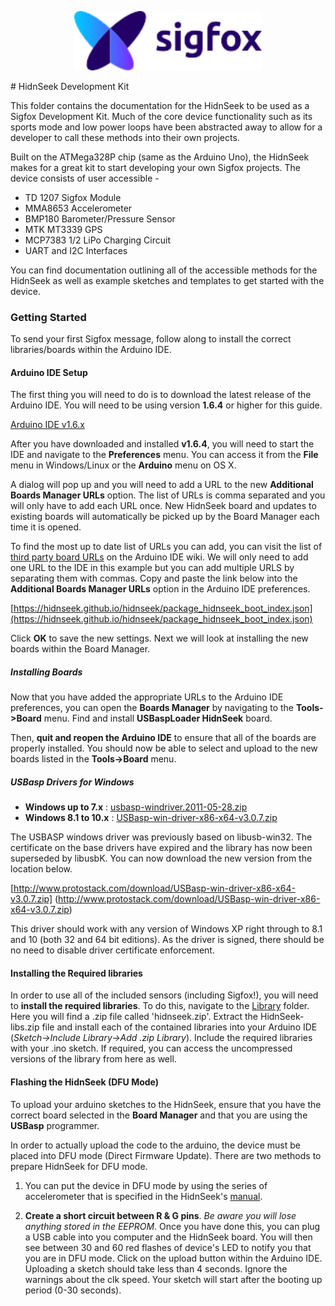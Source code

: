 <p align="center"><img src ="./sigfox.png" width="300"></p>
# HidnSeek Development Kit

This folder contains the documentation for the HidnSeek to be used as a Sigfox Development Kit. Much of the core device functionality such as its sports mode and low power loops have been abstracted away to allow for a developer to call these methods into their own projects.

Built on the ATMega328P chip (same as the Arduino Uno), the HidnSeek makes for a great kit to start developing your own Sigfox projects. The device consists of user accessible -

* TD 1207 Sigfox Module
* MMA8653 Accelerometer
* BMP180 Barometer/Pressure Sensor
* MTK MT3339 GPS
* MCP7383 1/2 LiPo Charging Circuit
* UART and I2C Interfaces

You can find documentation outlining all of the accessible methods for the HidnSeek as well as example sketches and templates to get started with the device.

### Getting Started

To send your first Sigfox message, follow along to install the correct libraries/boards within the Arduino IDE.

#### Arduino IDE Setup

The first thing you will need to do is to download the latest release of the Arduino IDE. You will need to be using version **1.6.4** or higher for this guide.

[Arduino IDE v1.6.x](http://www.arduino.cc/en/Main/Software)

After you have downloaded and installed **v1.6.4**, you will need to start the IDE and navigate to the **Preferences** menu. You can access it from the **File** menu in Windows/Linux or the **Arduino** menu on OS X.

A dialog will pop up and you will need to add a URL to the new **Additional Boards Manager URLs** option. The list of URLs is comma separated and you will only have to add each URL once. New HidnSeek board and updates to existing boards will automatically be picked up by the Board Manager each time it is opened.

To find the most up to date list of URLs you can add, you can visit the list of [third party board URLs](https://github.com/arduino/Arduino/wiki/Unofficial-list-of-3rd-party-boards-support-urls#list-of-3rd-party-boards-support-urls) on the Arduino IDE wiki. We will only need to add one URL to the IDE in this example but you can add multiple URLS by separating them with commas. Copy and paste the link below into the **Additional Boards Manager URLs** option in the Arduino IDE preferences.

[https://hidnseek.github.io/hidnseek/package_hidnseek_boot_index.json](https://hidnseek.github.io/hidnseek/package_hidnseek_boot_index.json)

Click **OK** to save the new settings. Next we will look at installing the new boards within the Board Manager.

##### Installing Boards

Now that you have added the appropriate URLs to the Arduino IDE preferences, you can open the **Boards Manager** by navigating to the **Tools->Board** menu. Find and install **USBaspLoader HidnSeek** board.

Then, **quit and reopen the Arduino IDE** to ensure that all of the boards are properly installed. You should now be able to select and upload to the new boards listed in the **Tools->Board** menu.

##### USBasp Drivers for Windows
* **Windows up to 7.x** : [usbasp-windriver.2011-05-28.zip](https://github.com/hidnseek/hidnseek/blob/master/Drivers/usbasp-windriver.2011-05-28.zip)
* **Windows 8.1 to 10.x** : [USBasp-win-driver-x86-x64-v3.0.7.zip](https://github.com/hidnseek/hidnseek/blob/master/Drivers/USBasp-win-driver-x86-x64-v3.0.7.zip)

The USBASP windows driver was previously based on libusb-win32. The certificate on the base drivers have expired and the library has now been superseded by libusbK. You can now download the new version from the location below.

 [http://www.protostack.com/download/USBasp-win-driver-x86-x64-v3.0.7.zip] (http://www.protostack.com/download/USBasp-win-driver-x86-x64-v3.0.7.zip)

This driver should work with any version of Windows XP right through to 8.1 and 10 (both 32 and 64 bit editions). As the driver is signed, there should be no need to disable driver certificate enforcement.

#### Installing the Required libraries

In order to use all of the included sensors (including Sigfox!), you will need to **install the required libraries**. To do this, navigate to the [Library](../hidnseek/library) folder. Here you will find a .zip file called 'hidnseek.zip'. Extract the HidnSeek-libs.zip file and install each of the contained libraries into your Arduino IDE (*Sketch->Include Library->Add .zip Library*). Include the required libraries with your .ino sketch. If required, you can access the uncompressed versions of the library from here as well.

#### Flashing the HidnSeek (DFU Mode)

To upload your arduino sketches to the HidnSeek, ensure that you have the correct board selected in the **Board Manager** and that you are using the **USBasp** programmer.

In order to actually upload the code to the arduino, the device must be placed into DFU mode (Direct Firmware Update). There are two methods to prepare HidnSeek for DFU mode.

1. You can put the device in DFU mode by using the series of accelerometer that is specified in the HidnSeek's [manual](https://github.com/hidnseek/hidnseek/blob/master/docs/Manual_en_A.pdf).

2. **Create a short circuit between R & G pins**. *Be aware you will lose anything stored in the EEPROM*. Once you have done this, you can plug a USB cable into you computer and the HidnSeek board. You will then see between 30 and 60 red flashes of device's LED to notify you that you are in DFU mode. Click on the upload button within the Arduino IDE. Uploading a sketch should take less than 4 seconds. Ignore the warnings about the clk speed. Your sketch will start after the booting up period (0-30 seconds).
